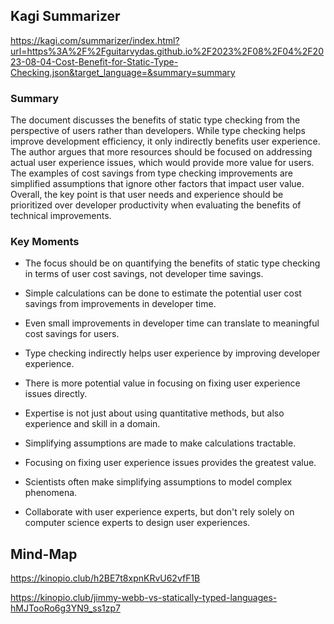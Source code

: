 ## Kagi Summarizer 

https://kagi.com/summarizer/index.html?url=https%3A%2F%2Fguitarvydas.github.io%2F2023%2F08%2F04%2F2023-08-04-Cost-Benefit-for-Static-Type-Checking.json&target_language=&summary=summary

### Summary

The document discusses the benefits of static type checking from the perspective of users rather than developers. While type checking helps improve development efficiency, it only indirectly benefits user experience. The author argues that more resources should be focused on addressing actual user experience issues, which would provide more value for users. The examples of cost savings from type checking improvements are simplified assumptions that ignore other factors that impact user value. Overall, the key point is that user needs and experience should be prioritized over developer productivity when evaluating the benefits of technical improvements.

### Key Moments
- The focus should be on quantifying the benefits of static type checking in terms of user cost savings, not developer time savings.  
  
- Simple calculations can be done to estimate the potential user cost savings from improvements in developer time.  
  
- Even small improvements in developer time can translate to meaningful cost savings for users.  
  
- Type checking indirectly helps user experience by improving developer experience.  
  
- There is more potential value in focusing on fixing user experience issues directly.  
  
- Expertise is not just about using quantitative methods, but also experience and skill in a domain.  
  
- Simplifying assumptions are made to make calculations tractable.  
  
- Focusing on fixing user experience issues provides the greatest value.  
  
- Scientists often make simplifying assumptions to model complex phenomena.  
  
- Collaborate with user experience experts, but don't rely solely on computer science experts to design user experiences.

## Mind-Map

https://kinopio.club/h2BE7t8xpnKRvU62vfF1B

https://kinopio.club/jimmy-webb-vs-statically-typed-languages-hMJTooRo6g3YN9_ss1zp7



